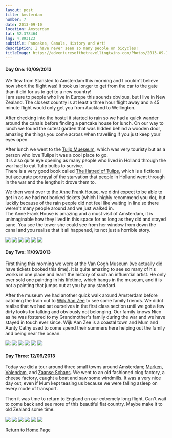 ```yaml
---
layout: post
title: Amsterdam
number: 7
date: 2013-09-10
location: Amsterdam
lat: 52.378464
lng: 4.893123
subtitle: Pancakes, Canals, History and Art!
description: I have never seen so many people on bicycles!
titleImage: https://adventuresofthetravellingtwins.com/Photos/2013-09-10-Amsterdam/cover-min.JPG
---
```


<h4>Day One: 10/09/2013</h4>

We flew from Stansted to Amsterdam this morning and I couldn't believe how short the flight was! It took us longer to get from the car to the gate than it did for us to get to a new country!<br/>
I am sure to people who live in Europe this sounds obvious, but I live in New Zealand. The closest country is at least a three hour flight away and a 45 minute flight would only get you from Auckland to Wellington.

After checking into the hostel it started to rain so we had a quick wander around the canals before finding a pancake house for lunch. On our way to lunch we found the cutest garden that was hidden behind a wooden door, amazing the things you come across when travelling if you just keep your eyes open.

After lunch we went to the <a target="_blank" href="http://www.amsterdamtulipmuseum.com/en/">Tulip Mueseum</a>, which was very touristy but as a person who love Tulips it was a cool place to go. <br/>
It is also quite eye opening as many people who lived in Holland through the war had to eat Tulip bulbs to survive. <br/>
There is a very good book called <a target="_blank" href="http://www.nytimes.com/2007/08/12/books/review/Lappin-t.html">The Hatred of Tulips</a>, which is a fictional but accurate portrayal of the starvation that people in Holland went through in the war and the lengths it drove them to.

We then went over to the <a target="_blank" href="http://www.annefrank.org/en/">Anne Frank House</a>, we didnt expect to be able to get in as we had not booked tickets (which I highly recommend you do), but luckily because of the rain people did not feel like waiting in line so there weren't many people around and we just walked in.<br/>
The Anne Frank House is amazing and a must visit of Amsterdam, it is unimaginable how they lived in this space for as long as they did and stayed sane. You see the tower she could see from her window from down the canal and you realise that it all happened, its not just a horrible story. 

<img src="https://adventuresofthetravellingtwins.com/Photos/2013-09-10-Amsterdam/day11-min.JPG" class="image1">
<img src="https://adventuresofthetravellingtwins.com/Photos/2013-09-10-Amsterdam/day12-min.JPG" class="image1">
<img src="https://adventuresofthetravellingtwins.com/Photos/2013-09-10-Amsterdam/day13-min.JPG" class="image1">
<img src="https://adventuresofthetravellingtwins.com/Photos/2013-09-10-Amsterdam/day14-min.JPG" class="image1">
<img src="https://adventuresofthetravellingtwins.com/Photos/2013-09-10-Amsterdam/day15-min.JPG" class="image1">
<img src="https://adventuresofthetravellingtwins.com/Photos/2013-09-10-Amsterdam/day16-min.JPG" class="image1">

<h4>Day Two: 11/09/2013</h4>

First thing this morning we were at the Van Gogh Museum (we actually did have tickets booked this time). It is quite amazing to see so many of his works in one place and learn the history of such an influential artist. He only ever sold one painting in his lifetime, which hangs in the museum, and it is not a painting that jumps out at you by any standard.

After the museum we had another quick walk around Amsterdam before catching the train out to <a target="_blank" href="https://en.wikipedia.org/wiki/Wijk_aan_Zee">Wijk Aan Zee</a> to see some family friends. We didnt realise that we had sat ourselves in the first class section until we got a few dirty looks for talking and obviously not belonging. Our family knows Nico as he was fostered to my Grandmother's family during the war and we have stayed in touch ever since. Wijk Aan Zee is a coastal town and Mum and Aunty Cathy used to come spend their summers here helping out the family and being near the ocean. 

<img src="https://adventuresofthetravellingtwins.com/Photos/2013-09-10-Amsterdam/day21-min.JPG" class="image1">
<img src="https://adventuresofthetravellingtwins.com/Photos/2013-09-10-Amsterdam/day22-min.JPG" class="image1">
<img src="https://adventuresofthetravellingtwins.com/Photos/2013-09-10-Amsterdam/day23-min.JPG" class="image1">
<img src="https://adventuresofthetravellingtwins.com/Photos/2013-09-10-Amsterdam/day24-min.JPG" class="image1">
<img src="https://adventuresofthetravellingtwins.com/Photos/2013-09-10-Amsterdam/day25-min.JPG" class="image1">
<img src="https://adventuresofthetravellingtwins.com/Photos/2013-09-10-Amsterdam/day26-min.JPG" class="image1">

<h4>Day Three: 12/09/2013</h4>

Today we did a tour around three small towns around Amsterdam; <a target="_blank" href="https://www.iamsterdam.com/en/plan-your-trip/day-trips/old-holland/smalltown-harbours/marken">Marken</a>, <a target="_blank" href="https://www.holland.com/global/tourism/destinations/more-destinations/volendam/volendam-3.htm">Volendam</a>, and <a target="_blank" href="https://www.iamsterdam.com/en/plan-your-trip/day-trips/old-holland/industrial-heritage/zaanse-schans">Zaanse Schans</a>. We went to an old fashioned clog factory, a cheese factory, caught a boat and saw some windmills. It was a very nice day out, even if Mum kept teasing us because we were falling asleep on every mode of transport.

Then it was time to return to England on our extremely long flight. Can't wait to come back and see more of this beautiful flat country. Maybe make it to old Zealand some time.

<img src="https://adventuresofthetravellingtwins.com/Photos/2013-09-10-Amsterdam/day31-min.JPG" class="image1">
<img src="https://adventuresofthetravellingtwins.com/Photos/2013-09-10-Amsterdam/day32-min.JPG" class="image1">
<img src="https://adventuresofthetravellingtwins.com/Photos/2013-09-10-Amsterdam/day33-min.JPG" class="image1">
<img src="https://adventuresofthetravellingtwins.com/Photos/2013-09-10-Amsterdam/day34-min.JPG" class="image1">
<img src="https://adventuresofthetravellingtwins.com/Photos/2013-09-10-Amsterdam/day35-min.JPG" class="image1">
<img src="https://adventuresofthetravellingtwins.com/Photos/2013-09-10-Amsterdam/day36-min.JPG" class="image1">

<a href="https://adventuresofthetravellingtwins.com/">Return to Home Page</a>




